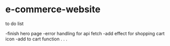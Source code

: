 # e-commerce-website

to do list

-finish hero page 
-error handling for api fetch
-add effect for shopping cart icon 
-add to cart function
.
.
.
